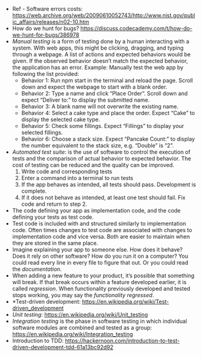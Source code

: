 - Ref - Software errors costs: https://web.archive.org/web/20090610052743/http://www.nist.gov/public_affairs/releases/n02-10.htm
- How do we hunt for bugs? https://discuss.codecademy.com/t/how-do-we-hunt-for-bugs/386978
- *Manual testing* is a form of testing done by a human interacting with a system. With web apps, this might be clicking, dragging, and typing through a webpage. A list of actions and expected behaviors would be given. If the observed behavior doesn’t match the expected behavior, the application has an error.
    Example: Manually test the web app by following the list provided:
    - Behavior 1: Run npm start in the terminal and reload the page. Scroll down and expect the webpage to start with a blank order.
    - Behavior 2: Type a name and click “Place Order”. Scroll down and expect “Deliver to:” to display the submitted name.
    - Behavior 3: A blank name will not overwrite the existing name.
    - Behavior 4: Select a cake type and place the order. Expect “Cake” to display the selected cake type.
    - Behavior 5: Check some fillings. Expect “Fillings” to display your selected fillings.
    - Behavior 6: Choose a stack size. Expect “Pancake Count:” to display the number equivalent to the stack size, e.g. “Double” is “2”.
- *Automated test suite*:  is the use of software to control the execution of tests and the comparison of actual behavior to expected behavior. The cost of testing can be reduced and the quality can be improved.
    1. Write code and corresponding tests
    2. Enter a command into a terminal to run tests
    3. If the app behaves as intended, all tests should pass. Development is complete.
    4. If it does not behave as intended, at least one test should fail. Fix code and return to step 2.
- The code defining your app as implementation code, and the code defining your tests as test code.
- Test code is included with and structured similarly to implementation code. Often times changes to test code are associated with changes to implementation code and vice versa. Both are easier to maintain when they are stored in the same place.
- Imagine explaining your app to someone else. How does it behave? Does it rely on other software? How do you run it on a computer? You could read every line in every file to figure that out. Or you could read the *documentation*.
- When adding a new feature to your product, it’s possible that something will break. If that break occurs within a feature developed earlier, it is called *regression*. When functionality previously developed and tested stops working, you may say the *functionality regressed*.
- *Test-driven development: https://en.wikipedia.org/wiki/Test-driven_development
- *Unit testing*: https://en.wikipedia.org/wiki/Unit_testing
- *Integration testing* is the phase in software testing in which individual software modules are combined and tested as a group: https://en.wikipedia.org/wiki/Integration_testing
- Introduction to TDD: https://hackernoon.com/introduction-to-test-driven-development-tdd-61a13bc92d92